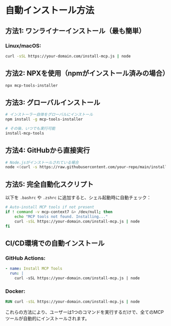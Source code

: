 # 自動インストール方法

## 方法1: ワンライナーインストール（最も簡単）

### Linux/macOS:
```bash
curl -sSL https://your-domain.com/install-mcp.js | node
```


## 方法2: NPXを使用（npmがインストール済みの場合）

```bash
npx mcp-tools-installer
```

## 方法3: グローバルインストール

```bash
# インストーラー自体をグローバルにインストール
npm install -g mcp-tools-installer

# その後、いつでも実行可能
install-mcp-tools
```

## 方法4: GitHubから直接実行

```bash
# Node.jsがインストールされている場合
node <(curl -s https://raw.githubusercontent.com/your-repo/main/install-mcp-tools.js)
```

## 方法5: 完全自動化スクリプト

以下を `.bashrc` や `.zshrc` に追加すると、シェル起動時に自動チェック：

```bash
# Auto-install MCP tools if not present
if ! command -v mcp-context7 &> /dev/null; then
    echo "MCP tools not found. Installing..."
    curl -sSL https://your-domain.com/install-mcp.js | node
fi
```

## CI/CD環境での自動インストール

### GitHub Actions:
```yaml
- name: Install MCP Tools
  run: |
    curl -sSL https://your-domain.com/install-mcp.js | node
```

### Docker:
```dockerfile
RUN curl -sSL https://your-domain.com/install-mcp.js | node
```

これらの方法により、ユーザーは1つのコマンドを実行するだけで、全てのMCPツールが自動的にインストールされます。